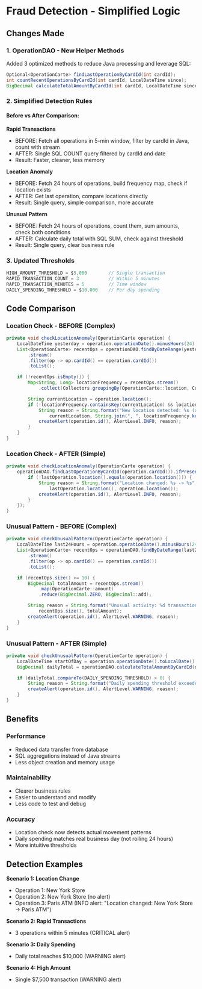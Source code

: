 # Fraud Detection - Simplified Logic

## Changes Made

### 1. OperationDAO - New Helper Methods
Added 3 optimized methods to reduce Java processing and leverage SQL:

```java
Optional<OperationCarte> findLastOperationByCardId(int cardId);
int countRecentOperationsByCardId(int cardId, LocalDateTime since);
BigDecimal calculateTotalAmountByCardId(int cardId, LocalDateTime since);
```

### 2. Simplified Detection Rules

#### Before vs After Comparison:

**Rapid Transactions**
- BEFORE: Fetch all operations in 5-min window, filter by cardId in Java, count with stream
- AFTER: Single SQL COUNT query filtered by cardId and date
- Result: Faster, cleaner, less memory

**Location Anomaly**
- BEFORE: Fetch 24 hours of operations, build frequency map, check if location exists
- AFTER: Get last operation, compare locations directly
- Result: Single query, simple comparison, more accurate

**Unusual Pattern**
- BEFORE: Fetch 24 hours of operations, count them, sum amounts, check both conditions
- AFTER: Calculate daily total with SQL SUM, check against threshold
- Result: Single query, clear business rule

### 3. Updated Thresholds
```java
HIGH_AMOUNT_THRESHOLD = $5,000        // Single transaction
RAPID_TRANSACTION_COUNT = 3           // Within 5 minutes
RAPID_TRANSACTION_MINUTES = 5         // Time window
DAILY_SPENDING_THRESHOLD = $10,000    // Per day spending
```

## Code Comparison

### Location Check - BEFORE (Complex)
```java
private void checkLocationAnomaly(OperationCarte operation) {
    LocalDateTime yesterday = operation.operationDate().minusHours(24);
    List<OperationCarte> recentOps = operationDAO.findByDateRange(yesterday, operation.operationDate())
        .stream()
        .filter(op -> op.cardId() == operation.cardId())
        .toList();

    if (!recentOps.isEmpty()) {
        Map<String, Long> locationFrequency = recentOps.stream()
            .collect(Collectors.groupingBy(OperationCarte::location, Collectors.counting()));

        String currentLocation = operation.location();
        if (!locationFrequency.containsKey(currentLocation) && locationFrequency.size() > 0) {
            String reason = String.format("New location detected: %s (usual locations: %s)", 
                currentLocation, String.join(", ", locationFrequency.keySet()));
            createAlert(operation.id(), AlertLevel.INFO, reason);
        }
    }
}
```

### Location Check - AFTER (Simple)
```java
private void checkLocationAnomaly(OperationCarte operation) {
    operationDAO.findLastOperationByCardId(operation.cardId()).ifPresent(lastOperation -> {
        if (!lastOperation.location().equals(operation.location())) {
            String reason = String.format("Location changed: %s -> %s", 
                lastOperation.location(), operation.location());
            createAlert(operation.id(), AlertLevel.INFO, reason);
        }
    });
}
```

### Unusual Pattern - BEFORE (Complex)
```java
private void checkUnusualPattern(OperationCarte operation) {
    LocalDateTime last24Hours = operation.operationDate().minusHours(24);
    List<OperationCarte> recentOps = operationDAO.findByDateRange(last24Hours, operation.operationDate())
        .stream()
        .filter(op -> op.cardId() == operation.cardId())
        .toList();

    if (recentOps.size() >= 10) {
        BigDecimal totalAmount = recentOps.stream()
            .map(OperationCarte::amount)
            .reduce(BigDecimal.ZERO, BigDecimal::add);

        String reason = String.format("Unusual activity: %d transactions totaling $%s in 24 hours", 
            recentOps.size(), totalAmount);
        createAlert(operation.id(), AlertLevel.WARNING, reason);
    }
}
```

### Unusual Pattern - AFTER (Simple)
```java
private void checkUnusualPattern(OperationCarte operation) {
    LocalDateTime startOfDay = operation.operationDate().toLocalDate().atStartOfDay();
    BigDecimal dailyTotal = operationDAO.calculateTotalAmountByCardId(operation.cardId(), startOfDay);

    if (dailyTotal.compareTo(DAILY_SPENDING_THRESHOLD) > 0) {
        String reason = String.format("Daily spending threshold exceeded: $%s", dailyTotal);
        createAlert(operation.id(), AlertLevel.WARNING, reason);
    }
}
```

## Benefits

### Performance
- Reduced data transfer from database
- SQL aggregations instead of Java streams
- Less object creation and memory usage

### Maintainability
- Clearer business rules
- Easier to understand and modify
- Less code to test and debug

### Accuracy
- Location check now detects actual movement patterns
- Daily spending matches real business day (not rolling 24 hours)
- More intuitive thresholds

## Detection Examples

**Scenario 1: Location Change**
- Operation 1: New York Store
- Operation 2: New York Store (no alert)
- Operation 3: Paris ATM (INFO alert: "Location changed: New York Store -> Paris ATM")

**Scenario 2: Rapid Transactions**
- 3 operations within 5 minutes (CRITICAL alert)

**Scenario 3: Daily Spending**
- Daily total reaches $10,000 (WARNING alert)

**Scenario 4: High Amount**
- Single $7,500 transaction (WARNING alert)
